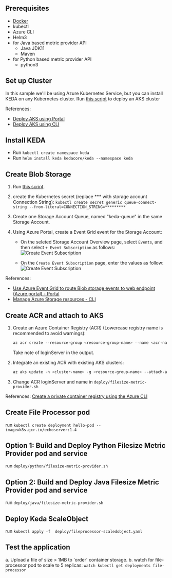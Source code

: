 ## Prerequisites

* [Docker](https://docs.docker.com/engine/install/)
* kubectl
* Azure CLI
* Helm3
* for Java based metric provider API
  * Java JDK11
  * Maven
* for Python based metric provider API
  * python3

## Set up Cluster

In this sample we'll be using Azure Kubernetes Service, but you can install KEDA on any Kubernetes cluster.
Run [this script](deploy/deploy_aks.sh) to deploy an AKS cluster 

References:

* [Deploy AKS using Portal](https://docs.microsoft.com/en-us/azure/aks/kubernetes-walkthrough-portal)
* [Deploy AKS using CLI](https://docs.dapr.io/operations/hosting/kubernetes/cluster/setup-aks/)

## Install KEDA

* Run `kubectl create namespace keda`
* Run `helm install keda kedacore/keda --namespace keda`

## Create Blob Storage

1. Run [this script](deploy/deploy_storage.sh).

2. create the Kubernetes secret (replace *** with storage account Connection String):
     `kubectl create secret generic queue-connect-string --from-literal=CONNECTION_STRING=*********`

3. Create one Storage Account Queue, named "keda-queue" in the same Storage Account.

4. Using Azure Portal, create a Event Grid event for the Storage Account:

   * On the seleted Storage Account Overview page, select `Events`, and then select `+ Event Subscription` as follows: ![Create Event Subscription](images/create-event-subscription.png)

   * On the `Create Event Subscription` page, enter the values as follow: ![Create Event Subscription](images/new-event-subscription.png)

References:

* [Use Azure Event Grid to route Blob storage events to web endpoint (Azure portal) - Portal](https://docs.microsoft.com/en-us/azure/event-grid/blob-event-quickstart-portal)
* [Manage Azure Storage resources - CLI](https://docs.microsoft.com/en-us/cli/azure/storage?view=azure-cli-latest)

## Create ACR and attach to AKS

1. Create an Azure Container Registry (ACR) (Lowercase registry name is recommended to avoid warnings):

    ```powershell
    az acr create --resource-group <resource-group-name> --name <acr-name> --sku Basic
    ```

    Take note of loginServer in the output.

2. Integrate an existing ACR with existing AKS clusters:

    ```powershell
    az aks update -n <cluster-name> -g <resource-group-name> --attach-acr <acr-name>
    ```

3. Change ACR loginServer and name in `deploy/filesize-metric-provider.sh`

References:
[Create a private container registry using the Azure CLI](https://docs.microsoft.com/en-us/azure/container-registry/container-registry-get-started-azure-cli)

## Create File Processor pod

run `kubectl create deployment hello-pod --image=k8s.gcr.io/echoserver:1.4`

## Option 1: Build and Deploy Python Filesize Metric Provider pod and service

run `deploy/python/filesize-metric-provider.sh`

## Option 2: Build and Deploy Java Filesize Metric Provider pod and service

run `deploy/java/filesize-metric-provider.sh`

## Deploy Keda ScaleObject

run `kubectl apply -f  deploy/fileprocessor-scaledobject.yaml`

## Test the application

a. Upload a file of size > 1MB to 'order' container storage.
b. watch for file-processor pod to scale to 5 replicas: `watch kubectl get deployments file-processor`
